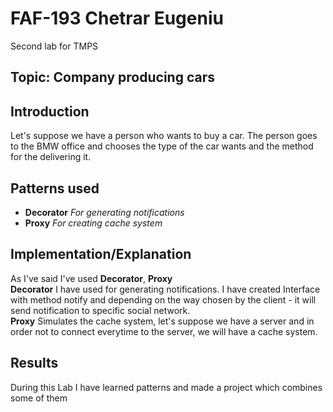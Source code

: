 # FAF-193 Chetrar Eugeniu
Second lab for TMPS

## Topic: Company producing cars

## Introduction

Let's suppose we have a person who wants to buy a car. The person goes to the BMW office and chooses the type of the car wants and the method for the delivering it.

## Patterns used
- **Decorator** *For generating notifications*
- **Proxy** *For creating cache system*

## Implementation/Explanation

As I've said I've used **Decorator**, **Proxy**  
**Decorator** I have used for generating notifications. I have created Interface with method notify
and depending on the way chosen by the client - it will send notification to specific social network.  
**Proxy** Simulates the cache system, let's suppose we have a server and in order not to connect everytime
to the server, we will have a cache system. 

## Results
During this Lab I have learned patterns and made a project which combines some of them
